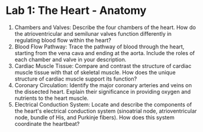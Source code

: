# Lab 1: The Heart - Anatomy

1. Chambers and Valves: Describe the four chambers of the heart. How do the atrioventricular
   and semilunar valves function differently in regulating blood flow within the heart?
2. Blood Flow Pathway: Trace the pathway of blood through the heart, starting from the vena
   cava and ending at the aorta. Include the roles of each chamber and valve in your
   description.
3. Cardiac Muscle Tissue: Compare and contrast the structure of cardiac muscle tissue with
   that of skeletal muscle. How does the unique structure of cardiac muscle support its
   function?
4. Coronary Circulation: Identify the major coronary arteries and veins on the dissected heart.
   Explain their significance in providing oxygen and nutrients to the heart muscle.
5. Electrical Conduction System: Locate and describe the components of the heart's electrical
   conduction system (sinoatrial node, atrioventricular node, bundle of His, and Purkinje fibers).
   How does this system coordinate the heartbeat?